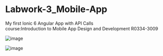 # Labwork-3_Mobile-App
My first Ionic 6 Angular App with API Calls </br>
course:Introduction to Mobile App Design and Development R0334-3009


![image](https://user-images.githubusercontent.com/98818779/222460338-839200ed-9d9b-4c90-8839-fe8af36e3c74.png)

![image](https://user-images.githubusercontent.com/98818779/222460407-e22a90e5-4d61-42f6-8658-c5ed09dac96c.png)
